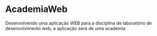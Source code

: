 # AcademiaWeb
Desenvolvendo uma aplicação WEB para a disciplina de laboratório de desenvolvimento web, a aplicação será de uma academia

